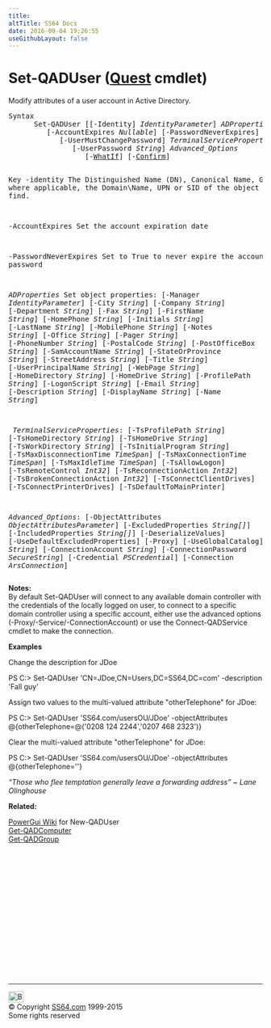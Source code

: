 ```yaml
---
title:
altTitle: SS64 Docs
date: 2016-09-04 19:26:55
useGithubLayout: false
---
```

<!-- #BeginLibraryItem "/Library/head_ps.lbi" --><!-- #EndLibraryItem --><h1>Set-QADUser (<a href="quest.html">Quest</a> cmdlet) </h1> 
<p>Modify attributes of a user account in Active Directory.</p>
<pre>Syntax
      Set-QADUser [[-Identity] <i>IdentityParameter</i>] <i>ADProperties</i>
         [-AccountExpires <i>Nullable</i>] [-PasswordNeverExpires]
            [-UserMustChangePassword] <i>TerminalServiceProperties</i>
               [-UserPassword <i>String</i>] <i>Advanced_Options</i>
                  [-<a href="common.html">WhatIf</a>] [-<a href="common.html">Confirm</a>]

Key
   -identity    The Distinguished Name (DN), Canonical Name, GUID or, where applicable,
                the Domain\Name, UPN or SID of the object you wish to find. 

   -AccountExpires
                Set the account expiration date

   -PasswordNeverExpires
                Set to True to never expire the account password

   <i>ADProperties</i>
                Set object properties:
                [-Manager <i>IdentityParameter</i>] [-City <i>String</i>] [-Company <i>String</i>]
                [-Department <i>String</i>] [-Fax <i>String</i>] [-FirstName <i>String</i>]
                [-HomePhone <i>String</i>] [-Initials <i>String</i>]  [-LastName <i>String</i>]
                [-MobilePhone <i>String</i>] [-Notes <i>String</i>] [-Office <i>String</i>]
                [-Pager <i>String</i>] [-PhoneNumber <i>String</i>] [-PostalCode <i>String</i>]
                [-PostOfficeBox <i>String</i>] [-SamAccountName <i>String</i>] [-StateOrProvince <i>String</i>]
                [-StreetAddress <i>String</i>] [-Title <i>String</i>] [-UserPrincipalName <i>String</i>]
                [-WebPage <i>String</i>] [-HomeDirectory <i>String</i>] [-HomeDrive <i>String</i>]
                [-ProfilePath <i>String</i>] [-LogonScript <i>String</i>] [-Email <i>String</i>] 
                [-Description <i>String</i>] [-DisplayName <i>String</i>] [-Name <i>String</i>]

<i>  TerminalServiceProperties</i>:
                [-TsProfilePath <i>String</i>] [-TsHomeDirectory <i>String</i>]
                [-TsHomeDrive <i>String</i>] [-TsWorkDirectory <i>String</i>]
                [-TsInitialProgram <i>String</i>] [-TsMaxDisconnectionTime <i>TimeSpan</i>] 
                [-TsMaxConnectionTime <i>TimeSpan</i>] [-TsMaxIdleTime <i>TimeSpan</i>]
                [-TsAllowLogon] [-TsRemoteControl <i>Int32</i>] [-TsReconnectionAction <i>Int32</i>]
                [-TsBrokenConnectionAction <i>Int32</i>] [-TsConnectClientDrives]
                [-TsConnectPrinterDrives] [-TsDefaultToMainPrinter]

  <i>Advanced_Options</i>:
                [-ObjectAttributes <i>ObjectAttributesParameter</i>] 
                [-ExcludedProperties <i>String[]</i>] [-IncludedProperties <i>String[]</i>]
                [-DeserializeValues] [-UseDefaultExcludedProperties] 
                [-Proxy] [-UseGlobalCatalog] [-Service <i>String</i>]
                [-ConnectionAccount <i>String</i>] [-ConnectionPassword <i>SecureString</i>] 
                [-Credential <i>PSCredential</i>] [-Connection <i>ArsConnection</i>]</pre>
<p>
  <b>Notes:</b>        <br>
By default <span class="code">Set-QADUser</span> will connect to any available domain controller with the credentials of the locally logged on user, to connect to a specific domain controller using a specific account, either use the advanced options (-Proxy/-Service/-ConnectionAccount) or use the <span class="code">Connect-QADService</span> cmdlet to make the connection. </p>
<p><b>Examples</b></p>
<p>Change the  description for JDoe </p>
<p><span class="code">PS C:&gt; Set-QADUser 'CN=JDoe,CN=Users,DC=SS64,DC=com' -description 'Fall guy'</span></p>
<p> Assign two values to the multi-valued attribute "otherTelephone" for JDoe: </p>
<p><span class="code">PS C:&gt; Set-QADUser 'SS64.com/usersOU/JDoe' -objectAttributes 
@{otherTelephone=@('0208 124 2244','0207 468 2323')}</span></p>
<p>Clear the multi-valued attribute "otherTelephone" for JDoe: </p>
<p class="code">PS C:&gt; Set-QADUser 'SS64.com/usersOU/JDoe' -objectAttributes @{otherTelephone=''}</p>
<p class="quote"><i>“Those who flee temptation generally leave a forwarding address” ~ Lane Olinghouse</i></p>
<p><b>Related:</b></p>
<p><a href="http://en.community.dell.com/techcenter/powergui/w/wiki/new_2d00_qaduser">PowerGui Wiki</a> for New-QADUser<br>
<a href="get-qadcomputer.html">Get-QADComputer</a><br>
<a href="get-qadgroup.html">Get-QADGroup</a></p><!-- #BeginLibraryItem "/Library/foot_ps.lbi" --><p>
<!-- PowerShell300 -->
<ins class="adsbygoogle" style="display:inline-block;width:300px;height:250px" data-ad-client="ca-pub-6140977852749469" data-ad-slot="6253539900"></ins>
<script>
(adsbygoogle = window.adsbygoogle || []).push({});
</script></p>
<hr>
<div id="bl" class="footer"><a href="set-qaduser.html#"><img src="../images/top.png" width="30" height="22" alt="Back to the Top"></a></div>
<div id="br" class="footer, tagline">© Copyright <a href="http://ss64.com/">SS64.com</a> 1999-2015<br>
Some rights reserved</div><!-- #EndLibraryItem -->

